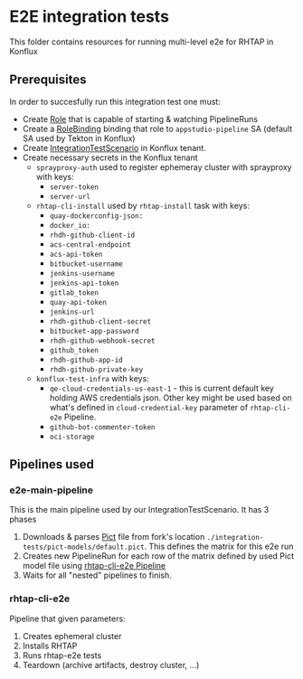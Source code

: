 # E2E integration tests

This folder contains resources for running multi-level e2e for RHTAP in Konflux

## Prerequisites
In order to succesfully run this integration test one must:
* Create [Role](./custom-resources/plrManager-Role.yaml) that is capable of starting & watching PipelineRuns 
* Create a [RoleBinding](./custom-resources/plrManager-RoleBinding.yaml) binding that role to `appstudio-pipeline` SA (default SA used by Tekton in Konflux)
* Create [IntegrationTestScenario](./custom-resources/e2e-IntegrationTestScenario.yaml) in Konflux tenant.
* Create necessary secrets in the Konflux tenant
    * `sprayproxy-auth` used to register ephemeray cluster with sprayproxy with keys:
        * `server-token`
        * `server-url`
    * `rhtap-cli-install` used by `rhtap-install` task with keys:
        * `quay-dockerconfig-json: `
        * `docker_io: `
        * `rhdh-github-client-id`
        * `acs-central-endpoint`
        * `acs-api-token`
        * `bitbucket-username`
        * `jenkins-username`
        * `jenkins-api-token`
        * `gitlab_token`
        * `quay-api-token`
        * `jenkins-url`
        * `rhdh-github-client-secret`
        * `bitbucket-app-password`
        * `rhdh-github-webhook-secret`
        * `github_token`
        * `rhdh-github-app-id`
        * `rhdh-github-private-key`
    * `konflux-test-infra` with keys:
        * `qe-cloud-credentials-us-east-1` - this is current default key holding AWS credentials json. Other key might be used based on what's defined in `cloud-credential-key` parameter of `rhtap-cli-e2e` Pipeline.
        * `github-bot-commenter-token`
        * `oci-storage`

## Pipelines used

### e2e-main-pipeline

This is the main pipeline used by our IntegrationTestScenario. It has 3 phases
1) Downloads & parses [Pict](https://github.com/Microsoft/pict/blob/main/doc/pict.md) file from fork's location `./integration-tests/pict-models/default.pict`. This defines the matrix for this e2e run
2) Creates new PipelineRun for each row of the matrix defined by used Pict model file using [rhtap-cli-e2e Pipeline](./pipelines/rhtap-cli-e2e.yaml)
3) Waits for all "nested" pipelines to finish.

### rhtap-cli-e2e

Pipeline that given parameters:
1) Creates ephemeral cluster
2) Installs RHTAP
3) Runs rhtap-e2e tests
4) Teardown (archive artifacts, destroy cluster, ...)

